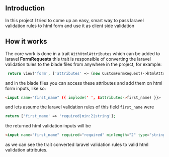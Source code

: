 ## Introduction

In this project I tried to come up an easy, smart way to pass laravel validation rules to html form and use it as client side validation 

## How it works

The core work is done in a trait `WithHtmlAttributes` which can be added to laravel **FormRequests** 
this trait is responsible of converting the laravel validation tules to the blade files from anywhere in the project, for example:

```php
 return view('form', ['attributes' => (new CustomFormRequest)->htmlAttributes()]);
```

and in the blade files you can access these attributes and add them on html form inputs, like so:

```html
<input name="first_name" {{ implode(' ', $attributes->first_name) }}>
```

and lets assume the laravel validation rules of this field `first_name` were

```php
return ['first_name' => 'required|min:2|string'];
```

the returned html validation inputs will be

```html
<input name="first_name" required="required" minlength="2" type="string">
```

as we can see the trait converted laravel validation rules to valid html validation attributes.



